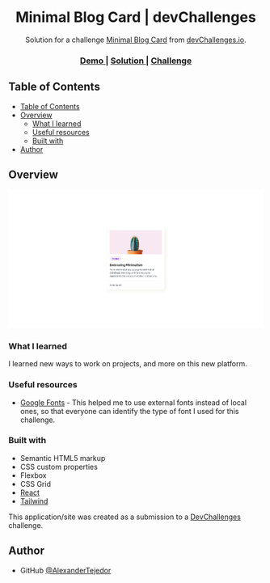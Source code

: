 <h1 align="center"> Minimal Blog Card | devChallenges</h1>

<div align="center">
   Solution for a challenge <a href="https://devchallenges.io/challenge/minimal-blog-card" target="_blank">Minimal Blog Card</a> from <a href="http://devchallenges.io" target="_blank">devChallenges.io</a>.
</div>

<div align="center">
  <h3>
    <a href="{https://alexandertejedor.github.io/Minimal-Blog-Card/}">
      Demo
    </a>
    <span> | </span>
    <a href="{https://devchallenges.io/solution/26860}">
      Solution
    </a>
    <span> | </span>
    <a href="https://devchallenges.io/challenge/minimal-blog-card">
      Challenge
    </a>
  </h3>
</div>

<!-- TABLE OF CONTENTS -->

## Table of Contents

- [Table of Contents](#table-of-contents)
- [Overview](#overview)
  - [What I learned](#what-i-learned)
  - [Useful resources](#useful-resources)
  - [Built with](#built-with)
- [Author](#author)

<!-- OVERVIEW -->

## Overview

![screenshot](./src/assets/screencapture.png)

### What I learned

I learned new ways to work on projects, and more on this new platform.

### Useful resources

- [Google Fonts](https://fonts.google.com/) - This helped me to use external fonts instead of local ones, so that everyone can identify the type of font I used for this challenge.

### Built with

- Semantic HTML5 markup
- CSS custom properties
- Flexbox
- CSS Grid
- [React](https://reactjs.org/)
- [Tailwind](https://tailwindcss.com/)

This application/site was created as a submission to a [DevChallenges](https://devchallenges.io/challenges-dashboard) challenge.

## Author

- GitHub [@AlexanderTejedor](https://github.com/AlexanderTejedor?tab=repositories})
